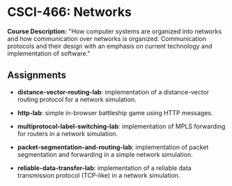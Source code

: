# CSCI-466: Networks
**Course Description:** "How computer systems are organized into networks and how communication over networks is organized. Communication protocols and their design with an emphasis on current technology and implementation of software."
## Assignments
* **distance-vector-routing-lab**: implementation of a distance-vector routing protocol for a network simulation.

* **http-lab**: simple in-browser battleship game using HTTP messages.

* **multiprotocol-label-switching-lab**: implementation of MPLS forwarding for routers in a network simulation.

* **packet-segmentation-and-routing-lab**: implementation of packet segmentation and forwarding in a simple network simulation.

* **reliable-data-transfer-lab**: implementation of a reliable data transmission protocol (TCP-like) in a network simulation.
